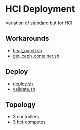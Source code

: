 # HCI Deployment

Variation of [standard](../standard) but for HCI

## Workarounds

- [heat_patch.sh](../workarounds/heat/heat_patch.sh)
- [get_ceph_container.sh](../workarounds/podman/get_ceph_container.sh)

## Deploy

- [deploy.sh](deploy.sh)
- [validate.sh](validate.sh)

## Topology

- 3 controllers
- 3 hci-computes

